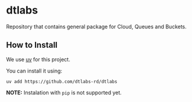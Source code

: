 # dtlabs
Repository that contains general package for Cloud, Queues and Buckets.

## How to Install
We use [uv](https://docs.astral.sh/uv/getting-started/installation/) for this project.

You can install it using:
```
uv add https://github.com/dtlabs-rd/dtlabs
```

**NOTE:** Instalation with `pip` is not supported yet.
